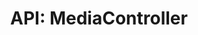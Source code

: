 ---
comment: "/**\n * The Media controller\n *\n * @memberof HashBrown.Server.Controllers\n */"
meta:
    range:
        - 127
        - 8900
    filename: MediaController.js
    lineno: 10
    columnno: 0
    path: /home/mrzapp/Development/Web/hashbrown-cms/src/Server/Controllers
    code:
        id: astnode100053662
        name: MediaController
        type: ClassDeclaration
        paramnames: []
classdesc: 'The Media controller'
memberof: HashBrown.Server.Controllers
name: MediaController
longname: HashBrown.Server.Controllers.MediaController
kind: class
scope: static
methods:
    -
        comment: "/**\n     * Initiates this controller\n     */"
        meta:
            range:
                - 239
                - 1325
            filename: MediaController.js
            lineno: 14
            columnno: 4
            path: /home/mrzapp/Development/Web/hashbrown-cms/src/Server/Controllers
            code:
                id: astnode100053668
                name: MediaController.init
                type: MethodDefinition
                paramnames:
                    - app
            vars:
                "": null
        description: 'Initiates this controller'
        name: init
        longname: HashBrown.Server.Controllers.MediaController.init
        kind: function
        memberof: HashBrown.Server.Controllers.MediaController
        scope: static
        params: []
    -
        comment: "/**\n     * Serves Media content\n     */"
        meta:
            range:
                - 1375
                - 2426
            filename: MediaController.js
            lineno: 32
            columnno: 4
            path: /home/mrzapp/Development/Web/hashbrown-cms/src/Server/Controllers
            code:
                id: astnode100053818
                name: MediaController.serveMedia
                type: MethodDefinition
                paramnames:
                    - req
                    - res
            vars:
                "": null
        description: 'Serves Media content'
        name: serveMedia
        longname: HashBrown.Server.Controllers.MediaController.serveMedia
        kind: function
        memberof: HashBrown.Server.Controllers.MediaController
        scope: static
        params: []
    -
        comment: "/**\n     * @example GET /api/:project/:environment/media/tree\n     *\n     * @apiGroup Media\n     *\n     * @param {String} project\n     * @param {String} environment\n     *\n     * @returns {Object} Media tree\n     */"
        meta:
            range:
                - 2656
                - 2959
            filename: MediaController.js
            lineno: 70
            columnno: 4
            path: /home/mrzapp/Development/Web/hashbrown-cms/src/Server/Controllers
            code:
                id: astnode100053923
                name: MediaController.getMediaTree
                type: MethodDefinition
                paramnames:
                    - req
                    - res
            vars:
                "": null
        examples:
            - 'GET /api/:project/:environment/media/tree'
        tags:
            -
                originalTitle: apiGroup
                title: apigroup
                text: Media
                value: Media
        params:
            -
                type:
                    names:
                        - String
                name: project
            -
                type:
                    names:
                        - String
                name: environment
        returns:
            -
                type:
                    names:
                        - Object
                description: 'Media tree'
        name: getMediaTree
        longname: HashBrown.Server.Controllers.MediaController.getMediaTree
        kind: function
        memberof: HashBrown.Server.Controllers.MediaController
        scope: static
    -
        comment: "/**\n     * @example POST /api/:project/:environment/media/tree/:id\n     *\n     * @apiGroup Media\n     *\n     * @param {String} project\n     * @param {String} environment\n     * @param {String} id\n     \n     * @param {Object} item\n     *\n     * @returns {Object} Media tree item\n     */"
        meta:
            range:
                - 3259
                - 3638
            filename: MediaController.js
            lineno: 93
            columnno: 4
            path: /home/mrzapp/Development/Web/hashbrown-cms/src/Server/Controllers
            code:
                id: astnode100053980
                name: MediaController.setMediaTreeItem
                type: MethodDefinition
                paramnames:
                    - req
                    - res
            vars:
                "": null
        examples:
            - 'POST /api/:project/:environment/media/tree/:id'
        tags:
            -
                originalTitle: apiGroup
                title: apigroup
                text: Media
                value: Media
        params:
            -
                type:
                    names:
                        - String
                name: project
            -
                type:
                    names:
                        - String
                name: environment
            -
                type:
                    names:
                        - String
                name: id
            -
                type:
                    names:
                        - Object
                name: item
        returns:
            -
                type:
                    names:
                        - Object
                description: 'Media tree item'
        name: setMediaTreeItem
        longname: HashBrown.Server.Controllers.MediaController.setMediaTreeItem
        kind: function
        memberof: HashBrown.Server.Controllers.MediaController
        scope: static
    -
        comment: "/**\n     * @example GET /api/:project/:environment/media\n     *\n     * @apiGroup Media\n     *\n     * @param {String} project\n     * @param {String} environment\n     \n     * @returns {Array} All Media nodes\n     */"
        meta:
            range:
                - 3866
                - 4610
            filename: MediaController.js
            lineno: 116
            columnno: 4
            path: /home/mrzapp/Development/Web/hashbrown-cms/src/Server/Controllers
            code:
                id: astnode100054052
                name: MediaController.getMedia
                type: MethodDefinition
                paramnames:
                    - req
                    - res
            vars:
                "": null
        examples:
            - 'GET /api/:project/:environment/media'
        tags:
            -
                originalTitle: apiGroup
                title: apigroup
                text: Media
                value: Media
        params:
            -
                type:
                    names:
                        - String
                name: project
            -
                type:
                    names:
                        - String
                name: environment
        returns:
            -
                type:
                    names:
                        - Array
                description: 'All Media nodes'
        name: getMedia
        longname: HashBrown.Server.Controllers.MediaController.getMedia
        kind: function
        memberof: HashBrown.Server.Controllers.MediaController
        scope: static
    -
        comment: "/**\n     * @example GET /api/:project/:environment/media/:id\n     *\n     * @apiGroup Media\n     *\n     * @param {String} project\n     * @param {String} environment\n     * @param {String} id\n     \n     * @returns {Media} Media\n     */"
        meta:
            range:
                - 4858
                - 5691
            filename: MediaController.js
            lineno: 154
            columnno: 4
            path: /home/mrzapp/Development/Web/hashbrown-cms/src/Server/Controllers
            code:
                id: astnode100054170
                name: MediaController.getSingleMedia
                type: MethodDefinition
                paramnames:
                    - req
                    - res
            vars:
                "": null
        examples:
            - 'GET /api/:project/:environment/media/:id'
        tags:
            -
                originalTitle: apiGroup
                title: apigroup
                text: Media
                value: Media
        params:
            -
                type:
                    names:
                        - String
                name: project
            -
                type:
                    names:
                        - String
                name: environment
            -
                type:
                    names:
                        - String
                name: id
        returns:
            -
                type:
                    names:
                        - Media
                description: Media
        name: getSingleMedia
        longname: HashBrown.Server.Controllers.MediaController.getSingleMedia
        kind: function
        memberof: HashBrown.Server.Controllers.MediaController
        scope: static
    -
        comment: "/**\n     * @example DELETE /api/:project/:environment/media/:id\n     *\n     * @apiGroup Media\n     *\n     * @param {String} project\n     * @param {String} environment\n     * @param {String} id\n     */"
        meta:
            range:
                - 5906
                - 6334
            filename: MediaController.js
            lineno: 187
            columnno: 4
            path: /home/mrzapp/Development/Web/hashbrown-cms/src/Server/Controllers
            code:
                id: astnode100054296
                name: MediaController.deleteMedia
                type: MethodDefinition
                paramnames:
                    - req
                    - res
            vars:
                "": null
        examples:
            - 'DELETE /api/:project/:environment/media/:id'
        tags:
            -
                originalTitle: apiGroup
                title: apigroup
                text: Media
                value: Media
        params:
            -
                type:
                    names:
                        - String
                name: project
            -
                type:
                    names:
                        - String
                name: environment
            -
                type:
                    names:
                        - String
                name: id
        name: deleteMedia
        longname: HashBrown.Server.Controllers.MediaController.deleteMedia
        kind: function
        memberof: HashBrown.Server.Controllers.MediaController
        scope: static
    -
        comment: "/**\n     * @example GET /api/:project/:environment/media/:id\n     *\n     * @apiGroup Media\n     *\n     * @param {String} project\n     * @param {String} environment\n     * @param {String} id\n     *\n     * @param {FileData} files Binary Media data\n     */"
        meta:
            range:
                - 6598
                - 7625
            filename: MediaController.js
            lineno: 213
            columnno: 4
            path: /home/mrzapp/Development/Web/hashbrown-cms/src/Server/Controllers
            code:
                id: astnode100054368
                name: MediaController.setMedia
                type: MethodDefinition
                paramnames:
                    - req
                    - res
            vars:
                "": null
        examples:
            - 'GET /api/:project/:environment/media/:id'
        tags:
            -
                originalTitle: apiGroup
                title: apigroup
                text: Media
                value: Media
        params:
            -
                type:
                    names:
                        - String
                name: project
            -
                type:
                    names:
                        - String
                name: environment
            -
                type:
                    names:
                        - String
                name: id
            -
                type:
                    names:
                        - FileData
                description: 'Binary Media data'
                name: files
        name: setMedia
        longname: HashBrown.Server.Controllers.MediaController.setMedia
        kind: function
        memberof: HashBrown.Server.Controllers.MediaController
        scope: static
    -
        comment: "/**\n     * @example GET /api/:project/:environment/media/new\n     *\n     * @apiGroup Media\n     *\n     * @param {String} project\n     * @param {String} environment\n     *\n     * @param {FileData} files Binary Media data\n     *\n     * @returns {String} Created Media id\n     */"
        meta:
            range:
                - 7912
                - 8898
            filename: MediaController.js
            lineno: 257
            columnno: 4
            path: /home/mrzapp/Development/Web/hashbrown-cms/src/Server/Controllers
            code:
                id: astnode100054524
                name: MediaController.createMedia
                type: MethodDefinition
                paramnames:
                    - req
                    - res
            vars:
                "": null
        examples:
            - 'GET /api/:project/:environment/media/new'
        tags:
            -
                originalTitle: apiGroup
                title: apigroup
                text: Media
                value: Media
        params:
            -
                type:
                    names:
                        - String
                name: project
            -
                type:
                    names:
                        - String
                name: environment
            -
                type:
                    names:
                        - FileData
                description: 'Binary Media data'
                name: files
        returns:
            -
                type:
                    names:
                        - String
                description: 'Created Media id'
        name: createMedia
        longname: HashBrown.Server.Controllers.MediaController.createMedia
        kind: function
        memberof: HashBrown.Server.Controllers.MediaController
        scope: static
shortname: MediaController
layout: docPage
permalink: /docs/hashbrown/server/controllers/mediacontroller/
title: 'API: MediaController'
description: 'The Media controller'

---